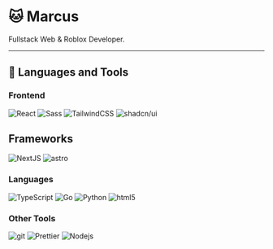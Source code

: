 # 🐱 Marcus
Fullstack Web & Roblox Developer.

---
## 🧰 Languages and Tools

### Frontend
<p>
  <img alt="React" src="https://img.shields.io/badge/-React-45b8d8?style=for-the-badge&logo=react&logoColor=white" />
  <img alt="Sass" src="https://img.shields.io/badge/-Sass-CC6699?style=for-the-badge&logo=sass&logoColor=white" />
  <img alt="TailwindCSS" src="https://img.shields.io/badge/-Tailwind CSS-10A5E9?style=for-the-badge&logo=tailwindcss&logoColor=white" />
  <img alt="shadcn/ui" src="https://img.shields.io/badge/-shadcn/ui-000000?style=for-the-badge&logo=shadcnui&logoColor=white" />
</p>

## Frameworks
<p>
  <img alt="NextJS" src="https://img.shields.io/badge/-NextJS-000000?style=for-the-badge&logo=next.js&logoColor=white" />
  <img alt="astro" src="https://img.shields.io/badge/-Astro-FF5E00?style=for-the-badge&logo=astro&logoColor=white" />
</p>

### Languages
<p>
  <img alt="TypeScript" src="https://img.shields.io/badge/-TypeScript-007ACC?style=for-the-badge&logo=typescript&logoColor=white" />
  <img alt="Go" src="https://img.shields.io/badge/-Go-04ACD7?style=for-the-badge&logo=go&logoColor=white" />
  <img alt="Python" src="https://img.shields.io/badge/-Python-366E9F?style=for-the-badge&logo=python&logoColor=white" />
  <img alt="html5" src="https://img.shields.io/badge/-HTML5-E34F26?style=for-the-badge&logo=html5&logoColor=white" />
</p>

### Other Tools
<p>
  <img alt="git" src="https://img.shields.io/badge/-Git-F05032?style=for-the-badge&logo=git&logoColor=white" />
  <img alt="Prettier" src="https://img.shields.io/badge/-Prettier-F7B93E?style=for-the-badge&logo=prettier&logoColor=white" />
  <img alt="Nodejs" src="https://img.shields.io/badge/-Nodejs-43853d?style=for-the-badge&logo=Node.js&logoColor=white" />
</p>
